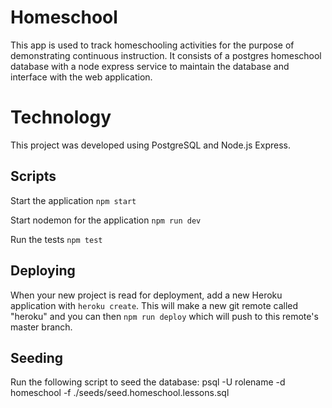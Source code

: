 # Homeschool

This app is used to track homeschooling activities for the purpose of demonstrating continuous instruction. It consists of a postgres homeschool database with a node express service to maintain the database and interface with the web application. 

# Technology
This project was developed using PostgreSQL and Node.js Express. 

## Scripts

Start the application `npm start`

Start nodemon for the application `npm run dev`

Run the tests `npm test`

## Deploying

When your new project is read for deployment, add a new Heroku application with `heroku create`. This will make a new git remote called "heroku" and you can then `npm run deploy` which will push to this remote's master branch.

## Seeding

Run the following script to seed the database:
psql -U rolename -d homeschool -f ./seeds/seed.homeschool.lessons.sql 
 

